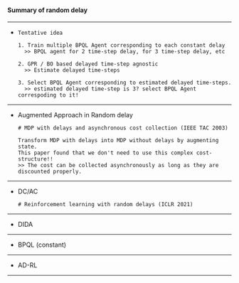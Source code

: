 #### Summary of random delay 

---

- `Tentative idea`

      1. Train multiple BPQL Agent corresponding to each constant delay
        >> BPQL agent for 2 time-step delay, for 3 time-step delay, etc

      2. GPR / BO based delayed time-step agnostic
        >> Estimate delayed time-steps

      3. Select BPQL Agent corresponding to estimated delayed time-steps.
        >> estimated delayed time-step is 3? select BPQL Agent correspoding to it!

--- 

- Augmented Approach in Random delay 

      # MDP with delays and asynchronous cost collection (IEEE TAC 2003)

      Transform MDP with delays into MDP without delays by augmenting state.
      This paper found that we don't need to use this complex cost-structure!!
      >> The cost can be collected asynchronously as long as they are discounted properly.
      

---

- DC/AC

      # Reinforcement learning with random delays (ICLR 2021)

---

- DIDA

---

- BPQL (constant)

---

- AD-RL

---



